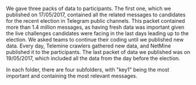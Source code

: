 We gave three packs of data to participants. The first one, which we published on 17/05/2017, contained all the related messages to candidates for the recent election in Telegram public channels. This packet contained more than 1.4 million messages, as having fresh data was important given the live challenges candidates were facing in the last days leading up to the election. We asked teams to continue their coding until we published new data. Every day, Telemine crawlers gathered new data, and NetMine published it to the participants. The last packet of data we published was on 19/05/2017, which included all the data from the day before the election.

In each folder, there are four subfolders, with "key1" being the most important and containing the most relevant messages. 